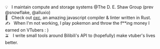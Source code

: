 💡 &nbsp; I maintain compute and storage systems @The D. E. Shaw Group (prev @snowflake, @alluxio)\
🌱 &nbsp; Check out [oxc](https://github.com/web-infra-dev/oxc), an amazing javascript compiler & linter written in Rust.\
✍️ &nbsp; When I'm not working, I play pokemon and throw the f**ing money I earned on VTubers : )\
🫒 &nbsp; I write small tools around Bilibili's API to (hopefully) make vtuber's lives better. 

